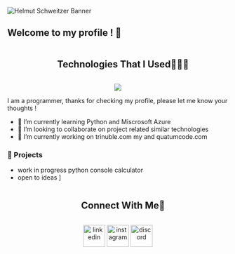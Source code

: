 ![Helmut Schweitzer Banner](https://media.licdn.com/dms/image/v2/D4E16AQG8C0oW3LY65g/profile-displaybackgroundimage-shrink_350_1400/B4EZVkS87vHgAc-/0/1741144445464?e=1748476800&v=beta&t=67HpQg6fKsc8AU8eMCW6pNSM_WXh4h8KyM6yVJWxzDs)


## Welcome to my profile ! 👋
<!--h1 without bottom border-->
<div id="user-content-toc">
  <ul align="center">
    <summary><h2 style="display: inline-block">Technologies That I Used👨🏻‍💻</h2></summary>
  </ul>
</div>


<!--tech stack icons-->
<p align="center">
  <a href="https://skillicons.dev">
    <img src="https://skillicons.dev/icons?i=vscode,git,github,py,html,css,js,discord,firebase,mongodb,mysql,nodejs,react&perline=14" />
  </a>
</p>

I am a programmer, thanks for checking my profile, please let me know your thoughts !

- 🌱 I’m currently learning Python and Miscrosoft Azure
- 👯 I’m looking to collaborate on project related similar technologies
- 🔭 I’m currently working on trinuble.com my and quatumcode.com

### 🔨 Projects
- work in progress python console calculator
- open to ideas 
]

<!-- Connect with me -->
<!--h2 without bottom border-->
<div id="user-content-toc">
  <ul align="center">
    <summary><h2 style="display: inline-block">Connect With Me🤝</h2></summary>
  </ul>
</div>
<!--icons and links-->
<p align="center">
<a href="https://www.linkedin.com/in/helmut-schweitzerg/" target="blank"><img align="center" src="https://user-images.githubusercontent.com/88904952/234979284-68c11d7f-1acc-4f0c-ac78-044e1037d7b0.png" alt="linkedin" height="50" width="50" /></a>
<a href="https://www.instagram.com/helmutbrian/" target="blank"><img align="center" src="https://user-images.githubusercontent.com/88904952/234981169-2dd1e58f-4b7e-468c-8213-034ba62156c3.png" alt="instagram" height="50" width="50" /></a>
<a href="https://discord.gg/HTrECDRS" target="blank"><img align="center" src="https://user-images.githubusercontent.com/88904952/234982627-019fd336-6248-453c-9b05-97c13fd1d207.png" alt="discord" height="50" width="50" /></a>
</p>




<!--
**Helmutdo/Helmutdo** is a ✨ _special_ ✨ repository because its `README.md` (this file) appears on your GitHub profile.

Here are some ideas to get you started:

- 🔭 I’m currently working on ...
- 🌱 I’m currently learning ...
- 👯 I’m looking to collaborate on ...
- 🤔 I’m looking for help with ...
- 💬 Ask me about ...
- 📫 How to reach me: ...
- 😄 Pronouns: ...
- ⚡ Fun fact: ...
-->
